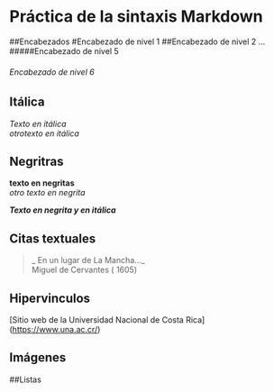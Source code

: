 # Práctica de la sintaxis Markdown

##Encabezados 
#Encabezado de nivel 1 
##Encabezado de nivel 2
...
#####Encabezado de nivel 5
###### Encabezado de nivel 6

## Itálica
*Texto en itálica*
\
_otrotexto en itálica_

## Negritras
**texto en negritas**
\
_otro texto en negrita_

_**Texto en negrita y en itálica**_

## Citas textuales
>_ En un lugar de  La Mancha..._
\
Miguel de Cervantes ( 1605)

## Hipervinculos
[Sitio web de la Universidad Nacional de Costa Rica] (https://www.una.ac.cr/)
## Imágenes

##Listas

